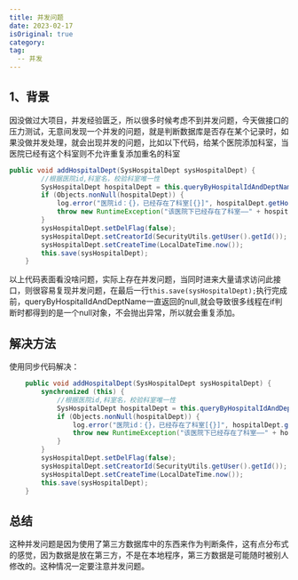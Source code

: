 ```yaml
---
title: 并发问题
date: 2023-02-17
isOriginal: true
category: 
tag: 
  -- 并发
---
```


## 1、背景

因没做过大项目，并发经验匮乏，所以很多时候考虑不到并发问题，今天做接口的压力测试，无意间发现一个并发的问题，就是判断数据库是否存在某个记录时，如果没做并发处理，就会出现并发的问题，比如以下代码，给某个医院添加科室，当医院已经有这个科室则不允许重复添加重名的科室

~~~java
public void addHospitalDept(SysHospitalDept sysHospitalDept) {
        //根据医院id,科室名，校验科室唯一性
        SysHospitalDept hospitalDept = this.queryByHospitalIdAndDeptName(sysHospitalDept.getHospitalId(), sysHospitalDept.getDeptName());
        if (Objects.nonNull(hospitalDept)) {
            log.error("医院id：{}，已经存在了科室[{}]", hospitalDept.getHospitalId(), hospitalDept.getDeptName());
            throw new RuntimeException("该医院下已经存在了科室——" + hospitalDept.getDeptName());
        }
		sysHospitalDept.setDelFlag(false);
		sysHospitalDept.setCreatorId(SecurityUtils.getUser().getId());
		sysHospitalDept.setCreateTime(LocalDateTime.now());
		this.save(sysHospitalDept);
	}
~~~

以上代码表面看没啥问题，实际上存在并发问题，当同时进来大量请求访问此接口，则很容易复现并发问题，在最后一行`this.save(sysHospitalDept);`执行完成前，queryByHospitalIdAndDeptName一直返回的null,就会导致很多线程在if判断时都得到的是一个null对象，不会抛出异常，所以就会重复添加。

## 解决方法

使用同步代码解决：

~~~java
	public void addHospitalDept(SysHospitalDept sysHospitalDept) {
		synchronized (this) {
			//根据医院id,科室名，校验科室唯一性
			SysHospitalDept hospitalDept = this.queryByHospitalIdAndDeptName(sysHospitalDept.getHospitalId(), sysHospitalDept.getDeptName());
			if (Objects.nonNull(hospitalDept)) {
				log.error("医院id：{}，已经存在了科室[{}]", hospitalDept.getHospitalId(), hospitalDept.getDeptName());
				throw new RuntimeException("该医院下已经存在了科室——" + hospitalDept.getDeptName());
			}
		}
		sysHospitalDept.setDelFlag(false);
		sysHospitalDept.setCreatorId(SecurityUtils.getUser().getId());
		sysHospitalDept.setCreateTime(LocalDateTime.now());
		this.save(sysHospitalDept);
	}
~~~

## 总结

这种并发问题是因为使用了第三方数据库中的东西来作为判断条件，这有点分布式的感觉，因为数据是放在第三方，不是在本地程序，第三方数据是可能随时被别人修改的。这种情况一定要注意并发问题。
